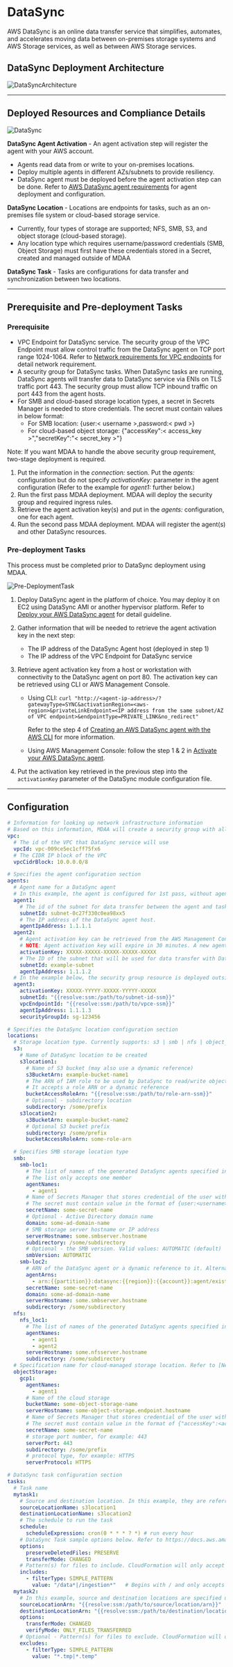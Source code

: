 # DataSync

AWS DataSync is an online data transfer service that simplifies, automates, and accelerates moving data between on-premises storage systems and AWS Storage services, as well as between AWS Storage services.

## DataSync Deployment Architecture

![DataSyncArchitecture](../../../constructs/L3/utility/datasync-l3-construct/docs/DataSync-Architecture.png)

***

## Deployed Resources and Compliance Details

![DataSync](../../../constructs/L3/utility/datasync-l3-construct/docs/DataSync-Deployment.png)

**DataSync Agent Activation** - An agent activation step will register the agent with your AWS account.

* Agents read data from or write to your on-premises locations.
* Deploy multiple agents in different AZs/subnets to provide resiliency.
* DataSync agent must be deployed before the agent activation step can be done. Refer to [AWS DataSync agent requirements](https://docs.aws.amazon.com/datasync/latest/userguide/agent-requirements.html) for agent deployment and configuration.

**DataSync Location** - Locations are endpoints for tasks, such as an on-premises file system or cloud-based storage service.

* Currently, four types of storage are supported; NFS, SMB, S3, and object storage (cloud-based storage).
* Any location type which requires username/password credentials (SMB, Object Storage) must first have these credentials stored in a Secret, created and managed outside of MDAA

**DataSync Task** - Tasks are configurations for data transfer and synchronization between two locations.

***

## Prerequisite and Pre-deployment Tasks

### Prerequisite

* VPC Endpoint for DataSync service. The security group of the VPC Endpoint must allow control traffic from the DataSync agent on TCP port range 1024-1064. Refer to [Network requirements for VPC endpoints](https://docs.aws.amazon.com/datasync/latest/userguide/datasync-network.html#using-vpc-endpoint) for detail network requirement.
* A security group for DataSync tasks. When DataSync tasks are running, DataSync agents will transfer data to DataSync service via ENIs on TLS traffic port 443. The security group must allow TCP inbound traffic on port 443 from the agent hosts.
* For SMB and cloud-based storage location types, a secret in Secrets Manager is needed to store credentials. The secret must contain values in below format:
  * For SMB location: {user:< username >,password:< pwd >}
  * For cloud-based object storage: {"accessKey":< access_key >","secretKey":"< secret_key >"}

Note: If you want MDAA to handle the above security group requirement, two-stage deployment is required.

1. Put the information in the *connection:* section. Put the *agents:* configuration but do not specify *activationKey:* parameter in the agent configuration (Refer to the example for *agent1:* further below.)
2. Run the first pass MDAA deployment. MDAA will deploy the security group and required ingress rules.
3. Retrieve the agent activation key(s) and put in the *agents:* configuration, one for each agent.
4. Run the second pass MDAA deployment. MDAA will register the agent(s) and other DataSync resources.

### Pre-deployment Tasks

This process must be completed prior to DataSync deployment using MDAA.

![Pre-DeploymentTask](../../../constructs/L3/utility/datasync-l3-construct/docs/DataSync-pre-deployment.png)

1. Deploy DataSync agent in the platform of choice. You may deploy it on EC2 using DataSync AMI or another hypervisor platform. Refer to [Deploy your AWS DataSync agent](https://docs.aws.amazon.com/datasync/latest/userguide/deploy-agents.html) for detail guideline.

2. Gather information that will be needed to retrieve the agent activation key in the next step:
   * The IP address of the DataSync Agent host (deployed in step 1)
   * The IP address of the VPC Endpoint for DataSync service

3. Retrieve agent activation key from a host or workstation with connectivity to the DataSync agent on port 80. The activation key can be retrieved using CLI or AWS Management Console.

   * Using CLI:
     `curl "http://<agent-ip-address>/?gatewayType=SYNC&activationRegion=<aws-region>&privateLinkEndpoint=<IP address from the same subnet/AZ of VPC endpoint>&endpointType=PRIVATE_LINK&no_redirect"`

     Refer to the step 4 of [Creating an AWS DataSync agent with the AWS CLI](https://docs.aws.amazon.com/datasync/latest/userguide/create-agent-cli.html) for more information.

   * Using AWS Management Console: follow the step 1 & 2 in [Activate your AWS DataSync agent](https://docs.aws.amazon.com/datasync/latest/userguide/activate-agent.html).

4. Put the activation key retrieved in the previous step into the `activationKey` parameter of the DataSync module configuration file.

***

## Configuration

```yaml
# Information for looking up network infrastructure information
# Based on this information, MDAA will create a security group with all required ingress rules and attach to the existing VPC endpoint for datasync service
vpc:
  # The id of the VPC that DataSync service will use
  vpcId: vpc-009ce5ec1cff75fx6
  # The CIDR IP block of the VPC
  vpcCidrBlock: 10.0.0.0/8

# Specifies the agent configuration section
agents:
  # Agent name for a DataSync agent
  # In this example, the agent is configured for 1st pass, without agent activation key specified.
  agent1:
    # The id of the subnet for data transfer between the agent and task.
    subnetId: subnet-0c27f330c0ea98xx5
    # The IP address of the DataSync agent host.
    agentIpAddress: 1.1.1.1
  agent2:
    # Agent activation key can be retrieved from the AWS Management Console (please refer to [Activate your AWS DataSync agent](https://docs.aws.amazon.com/datasync/latest/userguide/activate-agent.html) for more detail) or from the CLI (refer to [Creating an AWS DataSync agent with the AWS CLI](https://docs.aws.amazon.com/datasync/latest/userguide/create-agent-cli.html) for more detail.)
    # NOTE: Agent activation key will expire in 30 minutes. A new agent activation key is needed when a previous deployment failed and rolled back and the activation key has been used.
    activationKey: XXXXX-XXXXX-XXXXX-XXXXX-XXXXX
    # The ID of the subnet that will be used for data transfer with DataSync elastic network interfaces/ENIs.
    subnetId: example-subnet    
    agentIpAddress: 1.1.1.2
  # In the example below, the security group resource is deployed outside MDAA. All below information are required.
  agent3:
    activationKey: XXXXX-YYYYY-XXXXX-YYYYY-XXXXX
    subnetId: "{{resolve:ssm:/path/to/subnet-id-ssm}}"
    vpcEndpointId: "{{resolve:ssm:/path/to/vpce-ssm}}"
    agentIpAddress: 1.1.1.3
    securityGroupId: sg-123456

# Specifies the DataSync location configuration section
locations:
  # Storage location type. Currently supports: s3 | smb | nfs | object_storage
  s3:
    # Name of DataSync location to be created
    s3location1:
      # Name of S3 bucket (may also use a dynamic reference)
      s3BucketArn: example-bucket-name1
      # The ARN of IAM role to be used by DataSync to read/write object in S3 location
      # It accepts a role ARN or a dynamic reference
      bucketAccessRoleArn: "{{resolve:ssm:/path/to/role-arn-ssm}}"
      # Optional - subdirectory location
      subdirectory: /some/prefix
    s3location2:
      s3BucketArn: example-bucket-name2
      # Optional S3 bucket prefix
      subdirectory: /some/prefix
      bucketAccessRoleArn: some-role-arn

  # Specifies SMB storage location type
  smb:
    smb-loc1:
      # The list of names of the generated DataSync agents specified in the above `agents` configuration section.
      # The list only accepts one member
      agentNames:
        - agent1
      # Name of Secrets Manager that stores credential of the user with permission to read/write to SMB volume
      # The secret must contain value in the format of {user:<username>,password:<pwd>}
      secretName: some-secret-name
      # Optional - Active Directory domain name
      domain: some-ad-domain-name
      # SMB storage server hostname or IP address
      serverHostname: some.smbserver.hostname
      subdirectory: /some/subdirectory
      # Optional - the SMB version. Valid values: AUTOMATIC (default) | SMB2 | SMB3
      smbVersion: AUTOMATIC
    smb-loc2:
      # ARN of the DataSync agent or a dynamic reference to it. Alternatively, use agentNames with referring to the generated DataSync agent name specified in the above `agents` configuration section. Use this only when the agent registration process was done outside MDAA.
      agentArns:
        - arn:{{partition}}:datasync:{{region}}:{{account}}:agent/existing-agent-id
      secretName: some-secret-name
      domain: some-ad-domain-name
      serverHostname: some.smbserver.hostname
      subdirectory: /some/subdirectory
  nfs:
    nfs_loc1:
      # The list of names of the generated DataSync agents specified in the above `agents` configuration section.
      agentNames:
        - agent1
        - agent2
      serverHostname: some.nfsserver.hostname
      subdirectory: /some/subdirectory
  # Specification name for cloud-managed storage location. Refer to [New for AWS DataSync – Move Data Between AWS and Other Public Locations](https://aws.amazon.com/blogs/aws/new-for-aws-datasync-move-data-between-aws-and-google-cloud-storage-or-aws-and-microsoft-azure-files/) for a more detail explanation.
  objectStorage:
    gcp1:
      agentNames:
        - agent1
      # Name of the cloud storage
      bucketName: some-object-storage-name
      serverHostname: some-object-storage.endpoint.hostname
      # Name of Secrets Manager that stores credential of the user with permission to read/write to the cloud-based object storage
      # The secret must contain value in the format of {"accessKey":<access_key>","secretKey":"<secret_key>"} 
      secretName: some-secret-name
      # storage port number, for example: 443
      serverPort: 443
      subdirectory: /some/prefix
      # protocol type, for example: HTTPS
      serverProtocol: HTTPS

# DataSync task configuration section
tasks:
  # Task name
  mytask1:
    # Source and destination location. In this example, they are referred to by the names specified in the agent section of the configuration file
    sourceLocationName: s3location1
    destinationLocationName: s3location2
    # The schedule to run the task
    schedule:
      scheduleExpression: cron(0 * * * ? *) # run every hour
    # DataSync Task sample options below. Refer to https://docs.aws.amazon.com/AWSCloudFormation/latest/UserGuide/aws-properties-datasync-task-options.html for complete options.
    options:
      preserveDeletedFiles: PRESERVE
      transferMode: CHANGED
    # Pattern(s) for files to include. CloudFormation will only accept 1 member in the includes list.
    includes:
      - filterType: SIMPLE_PATTERN
        value: "/data*|/ingestion*"   # Begins with / and only accepts asterisk at the most right position
  mytask2:
    # In this example, source and destination locations are specified using locations. Use this parameters only for existing locations that have been created outside MDAA. Otherwise, use sourceLocationName and destinationLocationName.
    sourceLocationArn: "{{resolve:ssm:/path/to/source/location/arn}}"
    destinationLocationArn: "{{resolve:ssm:/path/to/destination/location/arn}}"
    options:
      transferMode: CHANGED
      verifyMode: ONLY_FILES_TRANSFERRED
    # Optional - Pattern(s) for files to exclude. CloudFormation will only accept 1 member in the excludes list. Use | delimiter for multiple values.
    excludes:
      - filterType: SIMPLE_PATTERN
        value: "*.tmp|*.temp"  
```
